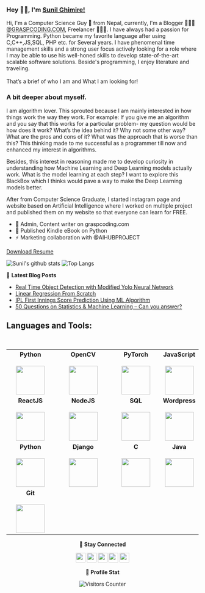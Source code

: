 ### Hey 👋🏽, I'm [Sunil Ghimire!](https://sunilghimire.com.np/) 

Hi, I'm  a Computer Science Guy 🚀 from Nepal, currently, I'm a Blogger 🙍🏽‍♂️ [@GRASPCODING.COM](https://graspcoding.com/), Freelancer 👨🏽‍💻. I have always had a passion for Programming. Python became my favorite language after using C,C++,JS,SQL, PHP etc. for Several years. I have phenomenal time management skills and a strong user focus actively looking for a role where I may be able to use his well-honed skills to develop state-of-the-art scalable software solutions. Beside's programming, I enjoy literature and traveling.
<br><br>That’s a brief of who I am and What I am looking for!

### A bit deeper about myself. 

I am algorithm lover. This sprouted because I am mainly interested in how things work the way they work. For example: If you give me an algorithm and you say that this works for a particular problem- my question would be how does it work? What’s the idea behind it? Why not some other way? What are the pros and cons of it? What was the approach that is worse than this? This thinking made to me successful as a programmer till now and enhanced my interest in algorithms.

Besides, this interest in reasoning made me to develop curiosity in understanding how Machine Learning and Deep Learning models actually work. What is the model learning at each step? I want to explore this BlackBox which I thinks would pave a way to make the Deep Learning models better. 

After from Computer Science Graduate, I started instagram page and website based on Artificial Intelligence where I worked on multiple project and published them on my website so that everyone can learn for FREE. 

- 🔭 Admin, Content writer on graspcoding.com
- 🌱 Published Kindle eBook on Python
- ⚡  Marketing collaboration with @AIHUBPROJECT

[Download Resume](https://sunilghimire.com.np/)

![Sunil's github stats](https://github-readme-stats.vercel.app/api?username=sunil-gh&show_icons=true&hide_border=true) ![Top Langs](https://github-readme-stats.vercel.app/api/top-langs/?username=sunil-gh&layout=compact)


📕 **Latest Blog Posts**
<!-- BLOG-POST-LIST:START -->
- [Real Time Object Detection with Modified Yolo Neural Network](https://graspcoding.com/real-time-object-detection-with-modified-yolo-neural-network/)
- [Linear Regression From Scratch](https://aihubprojects.com/linear-regression-from-scratch/)
- [IPL First Innings Score Prediction Using ML Algorithm](https://graspcoding.com/ipl-first-innings-score-prediction-using-ml-algorithms/)
- [50 Questions on Statistics & Machine Learning – Can you answer?](https://graspcoding.com/50-questions-on-statistics-machine-learning-can-you-answer/)
<!-- BLOG-POST-LIST:END -->

## Languages and Tools:
<br/>
<center>
<table>
<tbody align="center">
 <tr>
   
<td align="center" width="25%">
<span><b><center>Python</center></b></span><br/> 
<img height=75px src="https://img.icons8.com/color/2x/python.png"> 
</td>

   
<td align="center" width="30%">
<span><b><center>OpenCV</center></b></span><br/>  
<img height=75px src="https://img.icons8.com/color/2x/opencv.png"> 
</td>

<td align="center" width="25%">
<span><b><center>PyTorch</center></b></span><br/> 
<img height=75px src="https://pytorch.org/assets/images/pytorch-logo.png"> 
</td>

<td align="center" width="25%">
<span><b><center>JavaScript</center></b></span><br/>  
<img height=75px src="https://img.icons8.com/color/2x/javascript.png"> 
</td>
</tr>

<tr> 
<td align="center" width="25%">
<span><b><center>ReactJS</center></b></span><br/> 
<img height=75px src="https://img.icons8.com/ultraviolet/2x/react.png"> 
</td>

<td align="center" width="25%">
<span><b><center>NodeJS</center></b></span> <br/>
<img height=75px src="https://img.icons8.com/color/2x/nodejs.png"> 
</td>

<td align="center" width="25%">
<span><b><center>SQL</center></b></span> <br/>
<img height=75px src="https://img.icons8.com/ios-filled/2x/sql.png"> 
</td>

 <td align="center" width="25%">
<span><b><center>Wordpress</center></b></span> <br/>
<img height=75px src="https://img.icons8.com/dusk/64/000000/wordpress.png"/>
</td>
</tr>

<tr>
<td align="center" width="25%">
<span><b><center>Python</center></b></span> <br/>
<img height=75px src="https://img.icons8.com/color/2x/python.png"> 
</td>
  
<td align="center" width="25%">
<span><b><center>Django</center></b></span> <br/>
<img height=75px src="https://img.icons8.com/color/48/000000/django.png"/>
</td>

<td align="center" width="25%">
<span><b><center>C</center></b></span> <br/>
<img height=75px src="https://img.icons8.com/color/48/000000/c-programming.png"/>
</td>

<td align="center" width="25%">
<span><b><center>Java</center></b></span> <br/>
<img height=75px src="https://img.icons8.com/dusk/64/000000/java-coffee-cup-logo.png"/>
</td>

</tr>
<tr>
 <td align="center" width="25%">
<span><b><center>Git</center></b></span> <br/>
<img height=75px src="https://img.icons8.com/ios-glyphs/2x/github-2.png"> 
</td>
</tr>

</tbody>
</table>

💬 **Stay Connected**

<p>
    <a href="mailto:info@sunilghimire.com.np"><img src="https://img.shields.io/badge/Email-%23E4405F.svg?&style=for-the-badge&logo=gmail&logoColor=white" height=25></a>
  <a href="https://twitter.com/Ghimire12Sunil"><img src="https://img.shields.io/badge/twitter-%231DA1F2.svg?&style=for-the-badge&logo=twitter&logoColor=white" height=25></a>
  <a href="https://www.linkedin.com/in/ghimiresunil/"><img src="https://img.shields.io/badge/linkedin-%230077B5.svg?&style=for-the-badge&logo=linkedin&logoColor=white" height=25></a>
  <a href="https://www.instagram.com/_tech_tutor/"><img src="https://img.shields.io/badge/instagram-%23E4405F.svg?&style=for-the-badge&logo=instagram&logoColor=white" height=25></a>
  <a href="https://sunilghimire.com.np"><img src="https://img.shields.io/badge/website-25D366?style=for-the-badge&logo=website&logoColor=white" height=25></a>
</p>

👨 **Profile Stat**
    
<img src="https://visitor-badge.glitch.me/badge?page_id=sunil-gh.sunil-gh" alt="Visitors Counter">


    




                                              
